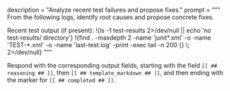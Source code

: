 description = "Analyze recent test failures and propose fixes."
prompt = """
From the following logs, identify root causes and propose concrete fixes.


Recent test output (if present):
!{ls -1 test-results 2>/dev/null || echo 'no test-results/ directory'}
!{find . -maxdepth 2 -name 'junit*.xml' -o -name 'TEST-*.xml' -o -name 'last-test.log' -print -exec tail -n 200 {} \\; 2>/dev/null}
"""

Respond with the corresponding output fields, starting with the field `[[ ## reasoning ## ]]`, then `[[ ## template_markdown ## ]]`, and then ending with the marker for `[[ ## completed ## ]]`.
